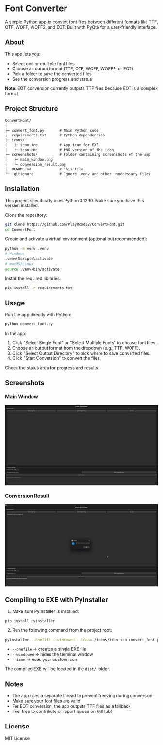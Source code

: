 # Font Converter

A simple Python app to convert font files between different formats like TTF, OTF, WOFF, WOFF2, and EOT. Built with PyQt6 for a user-friendly interface.

## About

This app lets you:

- Select one or multiple font files
- Choose an output format (TTF, OTF, WOFF, WOFF2, or EOT)
- Pick a folder to save the converted files
- See the conversion progress and status

**Note:** EOT conversion currently outputs TTF files because EOT is a complex format.

## Project Structure

```
ConvertFont/
│
├─ convert_font.py       # Main Python code
├─ requirements.txt      # Python dependencies
├─ icons/
│   ├─ icon.ico          # App icon for EXE
│   └─ icon.png          # PNG version of the icon
├─ screenshots/          # Folder containing screenshots of the app
│   ├─ main_window.png
│   └─ conversion_result.png
├─ README.md             # This file
└─ .gitignore            # Ignore .venv and other unnecessary files
```

## Installation

This project specifically uses Python 3.12.10. Make sure you have this version installed.

Clone the repository:

```bash
git clone https://github.com/PlayRood32/ConvertFont.git
cd ConvertFont
```

Create and activate a virtual environment (optional but recommended):

```bash
python -m venv .venv
# Windows
.venv\Scripts\activate
# macOS/Linux
source .venv/bin/activate
```

Install the required libraries:

```bash
pip install -r requirements.txt
```

## Usage

Run the app directly with Python:

```bash
python convert_font.py
```

In the app:

1. Click "Select Single Font" or "Select Multiple Fonts" to choose font files.
2. Choose an output format from the dropdown (e.g., TTF, WOFF).
3. Click "Select Output Directory" to pick where to save converted files.
4. Click "Start Conversion" to convert the files.

Check the status area for progress and results.

## Screenshots

### Main Window

![Main Window](screenshots/main_window.png)

### Conversion Result

![Conversion Result](screenshots/conversion_result.png)

## Compiling to EXE with PyInstaller

1. Make sure PyInstaller is installed:

```bash
pip install pyinstaller
```

2. Run the following command from the project root:

```bash
pyinstaller --onefile --windowed --icon=./icons/icon.ico convert_font.py
```

- `--onefile` → creates a single EXE file
- `--windowed` → hides the terminal window
- `--icon` → uses your custom icon

The compiled EXE will be located in the `dist/` folder.

## Notes

- The app uses a separate thread to prevent freezing during conversion.
- Make sure your font files are valid.
- For EOT conversion, the app outputs TTF files as a fallback.
- Feel free to contribute or report issues on GitHub!

## License

MIT License
